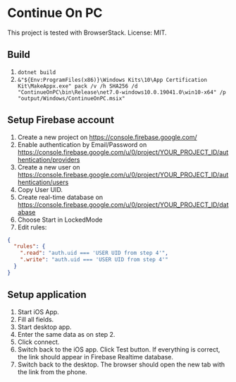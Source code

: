 # Continue On PC

This project is tested with BrowserStack.
License: MIT.

## Build
1. `dotnet build`
1. `&"${Env:ProgramFiles(x86)}\Windows Kits\10\App Certification Kit\MakeAppx.exe" pack /v /h SHA256 /d "ContinueOnPC\bin\Release\net7.0-windows10.0.19041.0\win10-x64" /p "output/Windows/ContinueOnPC.msix"`

## Setup Firebase account
1. Create a new project on https://console.firebase.google.com/
1. Enable authentication by Email/Password on https://console.firebase.google.com/u/0/project/YOUR_PROJECT_ID/authentication/providers
1. Create a new user on https://console.firebase.google.com/u/0/project/YOUR_PROJECT_ID/authentication/users
1. Copy User UID.
1. Create real-time database on https://console.firebase.google.com/u/0/project/YOUR_PROJECT_ID/database
1. Choose Start in LockedMode
1. Edit rules:
```json
{
  "rules": {
    ".read": "auth.uid === 'USER UID from step 4'",
    ".write": "auth.uid === 'USER UID from step 4'"
  }
}
```

## Setup application
1. Start iOS App.
1. Fill all fields.
1. Start desktop app.
1. Enter the same data as on step 2.
1. Click connect.
1. Switch back to the iOS app. Click Test button. If everything is correct, the link should appear in Firebase Realtime database.
1. Switch back to the desktop. The browser should open the new tab with the link from the phone.